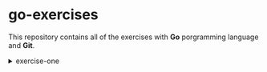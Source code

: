 # go-exercises

This repository contains all of the exercises with __Go__ porgramming language and __Git__.

<details>
<summary>exercise-one</summary>

* Enter in the hello folder
* Run the programm _hello.go_
* Type in the terminal


```bash
cd hello
go run .
```
* As a result, you should be able to see "Hello World!" printed in theh terminal

</details>